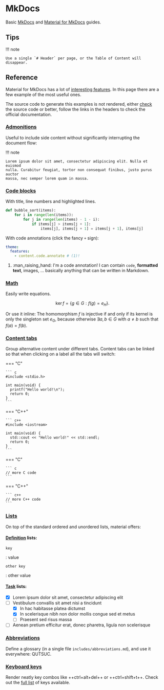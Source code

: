 # MkDocs

Basic 
[MkDocs](https://www.mkdocs.org)
and
[Material for MkDocs](https://squidfunk.github.io/mkdocs-material/)
guides.

## Tips

!!! note

    Use a single `# Header` per page, or the Table of Content will disappear.

## Reference

Material for MkDocs has a lot of
[interesting features](https://squidfunk.github.io/mkdocs-material/reference/).
In this page there are a few example of the most useful ones.

The source code to generate this examples is not rendered,
either
[check](https://raw.githubusercontent.com/pietro-nobili-SDG/dsdocs/main/docs/mkdocs/guide.md)
the source code
or better, follow the links in the headers to check the official documentation.

### [Admonitions](https://squidfunk.github.io/mkdocs-material/reference/admonitions/)

Useful to include side content without significantly interrupting the document flow:

!!! note

    Lorem ipsum dolor sit amet, consectetur adipiscing elit. Nulla et euismod
    nulla. Curabitur feugiat, tortor non consequat finibus, justo purus auctor
    massa, nec semper lorem quam in massa.

### [Code blocks](https://squidfunk.github.io/mkdocs-material/reference/code-blocks/)

With title, line numbers and highlighted lines.

``` py linenums="1" title="bubble_sort.py" hl_lines="2 3"
def bubble_sort(items):
    for i in range(len(items)):
        for j in range(len(items) - 1 - i):
            if items[j] > items[j + 1]:
                items[j], items[j + 1] = items[j + 1], items[j]
```

With code annotations (click the fancy `+` sign):

``` yaml
theme:
  features:
    - content.code.annotate # (1)!
```

1.  :man_raising_hand: I'm a code annotation! I can contain `code`, __formatted
    text__, images, ... basically anything that can be written in Markdown.


### [Math](https://squidfunk.github.io/mkdocs-material/reference/mathjax/)

Easily write equations.

$$
\operatorname{ker} f=\{g\in G:f(g)=e_{H}\}{\mbox{.}}
$$

Or use it inline:
The homomorphism $f$ is injective if and only if its kernel is only the 
singleton set $e_G$, because otherwise $\exists a,b\in G$ with $a\neq b$ such 
that $f(a)=f(b)$.

### [Content tabs](https://squidfunk.github.io/mkdocs-material/reference/content-tabs/)

Group alternative content under different tabs.
Content tabs can be linked so that when clicking on a label all the tabs will switch:

=== "C"

    ``` c
    #include <stdio.h>

    int main(void) {
      printf("Hello world!\n");
      return 0;
    }
    ```

=== "C++"

    ``` c++
    #include <iostream>

    int main(void) {
      std::cout << "Hello world!" << std::endl;
      return 0;
    }
    ```

<!-- no idea how to split them properly but this works -->

=== "C"

    ``` c
    // more C code
    ```

=== "C++"

    ``` c++
    // more C++ code
    ```

### [Lists](https://squidfunk.github.io/mkdocs-material/reference/lists/)

On top of the standard ordered and unordered lists,
material offers:

#### [Definition](https://squidfunk.github.io/mkdocs-material/reference/lists/#using-definition-lists) lists:

`key`

: value

`other key`

: other value

#### [Task](https://squidfunk.github.io/mkdocs-material/reference/lists/#using-task-lists) lists:

- [x] Lorem ipsum dolor sit amet, consectetur adipiscing elit
- [ ] Vestibulum convallis sit amet nisi a tincidunt
    * [x] In hac habitasse platea dictumst
    * [x] In scelerisque nibh non dolor mollis congue sed et metus
    * [ ] Praesent sed risus massa
- [ ] Aenean pretium efficitur erat, donec pharetra, ligula non scelerisque

### [Abbreviations](https://squidfunk.github.io/mkdocs-material/reference/tooltips/#adding-abbreviations)

Define a glossary (in a single file `includes/abbreviations.md`),
and use it everywhere:
QUTSUC.

### [Keyboard keys](https://squidfunk.github.io/mkdocs-material/reference/formatting/?h=ctrl#adding-keyboard-keys)

Render neatly key combos like
++ctrl+alt+del++
or
++ctrl+shift+t++.
Check out the
[full list](https://facelessuser.github.io/pymdown-extensions/extensions/keys/#extendingmodifying-key-map-index)
of keys available.
